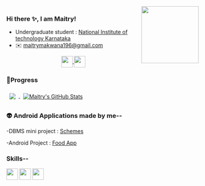          
<img align="right" src="https://user-images.githubusercontent.com/83761752/176273909-4b74b41f-85bd-46e9-aa60-8bda0895701e.png" height="150" >

###  Hi there ✨, I am Maitry!   

<!--
**maitry291/maitry291** is a ✨ _special_ ✨ repository because its `README.md` (this file) appears on your GitHub profile.

Here are some ideas to get you started:
-->

- Undergraduate student : [National Institute of technology Karnataka](https://www.nitk.ac.in/)
- ✉️ maitrymakwana196@gmail.com

<div align="center" margin-left:auto >
<a href="https://www.linkedin.com/in/maitry-makwana-62437821a/" >
<img align="center"
     src="https://user-images.githubusercontent.com/83761752/176514635-a859ba99-c22c-4750-8a89-4e5ee9923bc0.png" height="30dp">
</a>
<a href="https://www.instagram.com/maitry__05/" >
<img align="center" 
     src="https://user-images.githubusercontent.com/83761752/176515468-edb23d46-92db-43be-9a40-90ccad0d54b9.png" height="30dp">
</a>
</div>


### 🧮Progress
<a href="https://github.com/maitry291">
  <img align="center" style="margin:0.5rem" src="https://github-readme-stats.vercel.app/api/top-langs/?username=maitry291&hide=html,css&title_color=ffffff&text_color=c9cacc&icon_color=4AB197&bg_color=1A2B34" />
</a>

<a/>
<a href="https://github.com/maitry291">
<img align="center" style="margin:0.5rem" src="https://github-readme-stats.vercel.app/api?username=maitry291&show_icons=true&line_height=27&count_private=true&title_color=ffffff&text_color=c9cacc&icon_color=4AB097&bg_color=1A2B34" alt="Maitry's GitHub Stats" />
</a>



### 👽 Android Applications made by me--

-DBMS mini project : [Schemes](https://github.com/maitry291/Schemes)

-Android Project : [Food App](https://github.com/maitry291/Food-Order-App)

### Skills-- 
<div align="left" margin-left:auto >
<a >
<img align="center"
     src="https://user-images.githubusercontent.com/83761752/176519662-3447c9be-de24-4a61-ad58-c3fc1f8b0f1f.png" height="30dp">
</a>
<a >
<img align="center" 
     src="https://user-images.githubusercontent.com/83761752/176520716-b83754e2-752d-43dd-ab56-f61312bea9ea.png" height="30dp">
</a>
<a >
<img align="center" 
     src="https://user-images.githubusercontent.com/83761752/176520256-038357a4-f004-4942-aa8d-83e79a9398e8.png" height="30dp">
</a>
</div>

